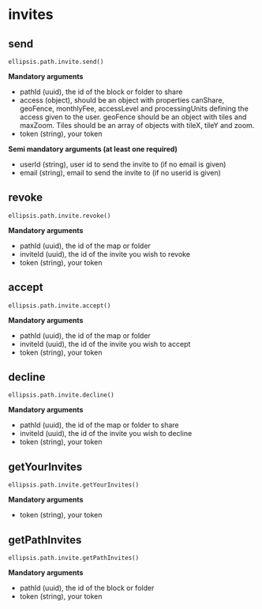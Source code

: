 # invites

## send

    ellipsis.path.invite.send()

**Mandatory arguments**

- pathId (uuid), the id of the block or folder to share
- access (object), should be an object with properties canShare, geoFence, monthlyFee, accessLevel and processingUnits defining the access given to the user. geoFence should be an object with tiles and maxZoom. Tiles should be an array of objects with tileX, tileY and zoom.
- token (string), your token

**Semi mandatory arguments (at least one required)**

- userId (string), user id to send the invite to (if no email is given)
- email (string), email to send the invite to (if no userid is given)

## revoke

    ellipsis.path.invite.revoke()

**Mandatory arguments**

- pathId (uuid), the id of the map or folder
- inviteId (uuid), the id of the invite you wish to revoke
- token (string), your token

## accept

    ellipsis.path.invite.accept()

**Mandatory arguments**

- pathId (uuid), the id of the map or folder
- inviteId (uuid), the id of the invite you wish to accept
- token (string), your token

## decline

    ellipsis.path.invite.decline()

**Mandatory arguments**

- pathId (uuid), the id of the map or folder to share
- inviteId (uuid), the id of the invite you wish to decline
- token (string), your token

## getYourInvites

    ellipsis.path.invite.getYourInvites()

**Mandatory arguments**

- token (string), your token

## getPathInvites

    ellipsis.path.invite.getPathInvites()

**Mandatory arguments**

- pathId (uuid), the id of the block or folder
- token (string), your token
